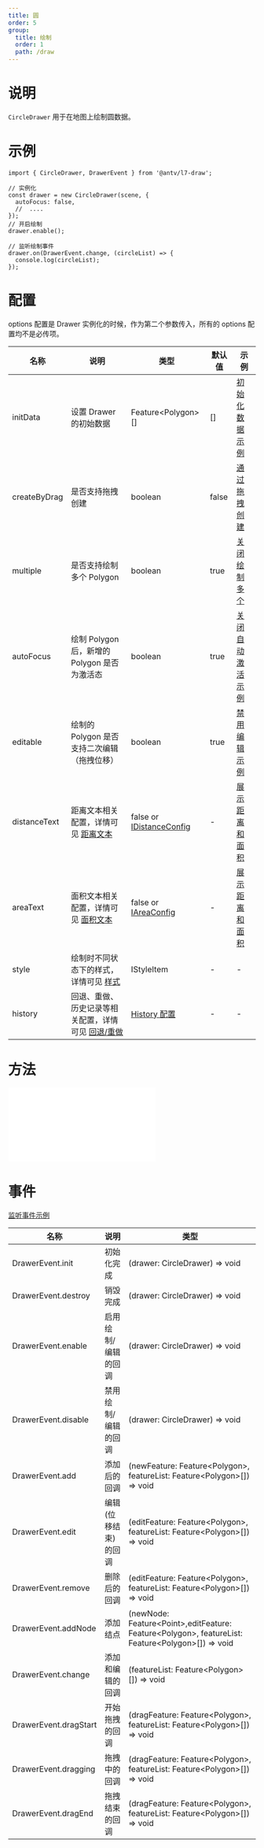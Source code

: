 ```yaml
---
title: 圆
order: 5
group:
  title: 绘制
  order: 1
  path: /draw
---
```


# 说明

`CircleDrawer` 用于在地图上绘制圆数据。

# 示例

```tsx | pure
import { CircleDrawer, DrawerEvent } from '@antv/l7-draw';

// 实例化
const drawer = new CircleDrawer(scene, {
  autoFocus: false,
  //  ....
});
// 开启绘制
drawer.enable();

// 监听绘制事件
drawer.on(DrawerEvent.change, (circleList) => {
  console.log(circleList);
});
```

# 配置

options 配置是 Drawer 实例化的时候，作为第二个参数传入，所有的 options 配置均不是必传项。

| 名称         | 说明                                                                       | 类型                                                   | 默认值 | 示例                                           |
| ------------ | -------------------------------------------------------------------------- | ------------------------------------------------------ | ------ | ---------------------------------------------- |
| initData     | 设置 Drawer 的初始数据                                                     | Feature&lt;Polygon&gt;[]                               | []     | [初始化数据示例](/example/circle/init-data)    |
| createByDrag | 是否支持拖拽创建                                                           | boolean                                                | false  | [通过拖拽创建](/example/circle/create-by-drag) |
| multiple     | 是否支持绘制多个 Polygon                                                   | boolean                                                | true   | [关闭绘制多个](/example/circle/multiple)       |
| autoFocus    | 绘制 Polygon 后，新增的 Polygon 是否为激活态                               | boolean                                                | true   | [关闭自动激活示例](/example/circle/auto-focus) |
| editable     | 绘制的 Polygon 是否支持二次编辑（拖拽位移）                                | boolean                                                | true   | [禁用编辑示例](/example/circle/editable)       |
| distanceText | 距离文本相关配置，详情可见 [距离文本](/docs/common/distance)               | false or [IDistanceConfig](/docs/common/distance#配置) | -      | [展示距离和面积](/example/circle/area)         |
| areaText     | 面积文本相关配置，详情可见 [面积文本](/docs/common/area)                   | false or [IAreaConfig](/docs/common/area#配置)         | -      | [展示距离和面积](/example/circle/area)         |
| style        | 绘制时不同状态下的样式，详情可见 [样式](docs/common/style)                 | IStyleItem                                             | -      | -                                              |
| history      | 回退、重做、历史记录等相关配置，详情可见 [回退/重做](/docs/common/history) | [History 配置](/docs/common/history)                   | -      | -                                              |

# 方法

<embed src="../method.md"></embed>

# 事件

[监听事件示例](/example/circle/event)

| 名称                  | 说明                 | 类型                                                                                                               |
| --------------------- | -------------------- | ------------------------------------------------------------------------------------------------------------------ |
| DrawerEvent.init      | 初始化完成           | (drawer: CircleDrawer) => void                                                                                     |
| DrawerEvent.destroy   | 销毁完成             | (drawer: CircleDrawer) => void                                                                                     |
| DrawerEvent.enable    | 启用绘制/编辑的回调  | (drawer: CircleDrawer) => void                                                                                     |
| DrawerEvent.disable   | 禁用绘制/编辑的回调  | (drawer: CircleDrawer) => void                                                                                     |
| DrawerEvent.add       | 添加后的回调         | (newFeature: Feature&lt;Polygon&gt;, featureList: Feature&lt;Polygon&gt;[]) => void                                |
| DrawerEvent.edit      | 编辑(位移结束)的回调 | (editFeature: Feature&lt;Polygon&gt;, featureList: Feature&lt;Polygon&gt;[]) => void                               |
| DrawerEvent.remove    | 删除后的回调         | (editFeature: Feature&lt;Polygon&gt;, featureList: Feature&lt;Polygon&gt;[]) => void                               |
| DrawerEvent.addNode   | 添加结点             | (newNode: Feature&lt;Point&gt;,editFeature: Feature&lt;Polygon&gt;, featureList: Feature&lt;Polygon&gt;[]) => void |
| DrawerEvent.change    | 添加和编辑的回调     | (featureList: Feature&lt;Polygon&gt;[]) => void                                                                    |
| DrawerEvent.dragStart | 开始拖拽的回调       | (dragFeature: Feature&lt;Polygon&gt;, featureList: Feature&lt;Polygon&gt;[]) => void                               |
| DrawerEvent.dragging  | 拖拽中的回调         | (dragFeature: Feature&lt;Polygon&gt;, featureList: Feature&lt;Polygon&gt;[]) => void                               |
| DrawerEvent.dragEnd   | 拖拽结束的回调       | (dragFeature: Feature&lt;Polygon&gt;, featureList: Feature&lt;Polygon&gt;[]) => void                               |
